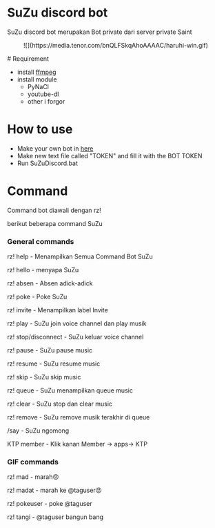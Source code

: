 # SuZu discord bot

SuZu discord bot merupakan Bot private dari server private Saint

<p align = "center">
![](https://media.tenor.com/bnQLFSkqAhoAAAAC/haruhi-win.gif)
</p>
# Requirement

- install [ffmpeg](https://ffmpeg.org/download.html)
- install module
  - PyNaCl
  - youtube-dl
  - other i forgor

# How to use

- Make your own bot in [here](https://discord.com/developers/applications)
- Make new text file called "TOKEN" and fill it with the BOT TOKEN
- Run SuZuDiscord.bat

# Command

Command bot diawali dengan rz!

berikut beberapa command SuZu

### General commands

rz! help - Menampilkan Semua Command Bot SuZu

rz! hello - menyapa SuZu

rz! absen - Absen adick-adick

rz! poke - Poke SuZu

rz! invite - Menampilkan label Invite

rz! play - SuZu join voice channel dan play musik

rz! stop/disconnect - SuZu keluar voice channel

rz! pause - SuZu pause music

rz! resume - SuZu resume music

rz! skip - SuZu skip music

rz! queue - SuZu menampilkan queue music

rz! clear - SuZu stop dan clear music

rz! remove - SuZu remove musik terakhir di queue

/say - SuZu ngomong

KTP member - Klik kanan Member -> apps-> KTP

### GIF commands

rz! mad - marah😡

rz! madat - marah ke @taguser😡

rz! pokeuser - poke @taguser

rz! tangi - @taguser bangun bang
